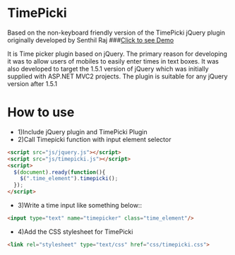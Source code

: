 TimePicki
=========

Based on the non-keyboard friendly version of the TimePicki jQuery plugin originally developed by Senthil Raj 
###[Click to see Demo](http://senthilraj.github.io/TimePicki/)

It is Time picker plugin based on jQuery. The primary reason for developing it was to allow users of mobiles to easily enter times in text boxes.
It was also developed to target the 1.5.1 version of jQuery which was initially supplied with ASP.NET MVC2 projects. The plugin is suitable for any jQuery version after 1.5.1

How to use
==========

- 1)Include jQuery plugin and TimePicki Plugin
- 2)Call Timepicki function with input element selector

```html
<script src="js/jquery.js"></script>
<script src="js/timepicki.js"></script>
<script>
  $(document).ready(function(){
    $(".time_element").timepicki();
  });
</script>
```

- 3)Write a time input like something below::
```html
<input type="text" name="timepicker" class="time_element"/>
```        

- 4)Add the CSS stylesheet for TimePicki
```html
<link rel="stylesheet" type="text/css" href="css/timepicki.css">
```
